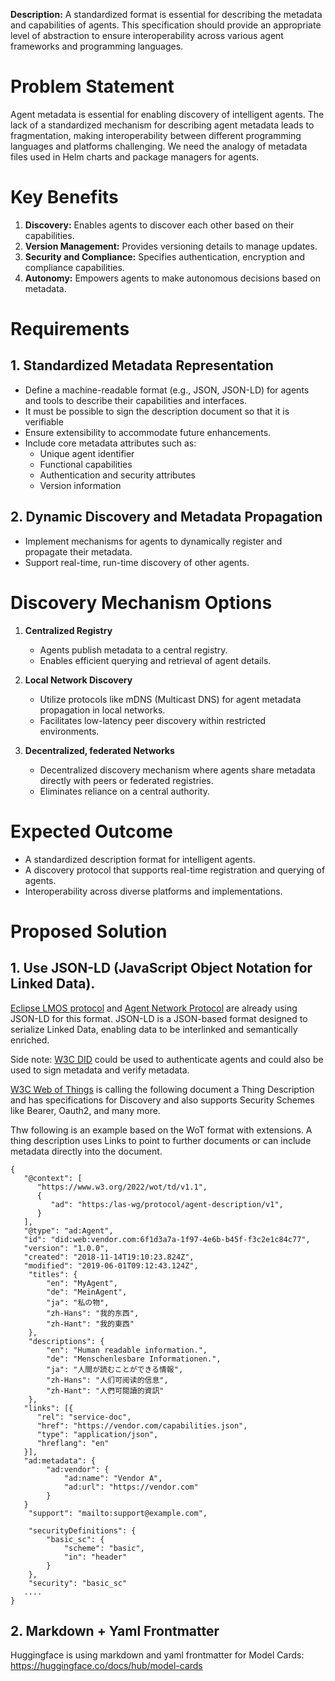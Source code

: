**Description:**
A standardized format is essential for describing the metadata and capabilities of agents. This specification should provide an appropriate level of abstraction to ensure interoperability across various agent frameworks and programming languages.

# **Problem Statement**
Agent metadata is essential for enabling discovery of intelligent agents. The lack of a standardized mechanism for describing agent metadata leads to fragmentation, making interoperability between different programming languages and platforms challenging. 
We need the analogy of metadata files used in Helm charts and package managers for agents.  

# **Key Benefits**
1. **Discovery:** Enables agents to discover each other based on their capabilities.
2. **Version Management:** Provides versioning details to manage updates.
3. **Security and Compliance:** Specifies authentication, encryption and compliance capabilities.
4. **Autonomy:** Empowers agents to make autonomous decisions based on metadata.

# **Requirements**
## **1. Standardized Metadata Representation**
- Define a machine-readable format (e.g., JSON, JSON-LD) for agents and tools to describe their capabilities and interfaces.
- It must be possible to sign the description document so that it is verifiable 
- Ensure extensibility to accommodate future enhancements.
- Include core metadata attributes such as:
  - Unique agent identifier
  - Functional capabilities
  - Authentication and security attributes
  - Version information

## **2. Dynamic Discovery and Metadata Propagation**
- Implement mechanisms for agents to dynamically register and propagate their metadata.
- Support real-time, run-time discovery of other agents.

# **Discovery Mechanism Options**
1. **Centralized Registry**
   - Agents publish metadata to a central registry.
   - Enables efficient querying and retrieval of agent details.
   
2. **Local Network Discovery**
   - Utilize protocols like mDNS (Multicast DNS) for agent metadata propagation in local networks.
   - Facilitates low-latency peer discovery within restricted environments.
   
3. **Decentralized, federated Networks**
   - Decentralized discovery mechanism where agents share metadata directly with peers or federated registries.
   - Eliminates reliance on a central authority.

# **Expected Outcome**
- A standardized description format for intelligent agents.
- A discovery protocol that supports real-time registration and querying of agents.
- Interoperability across diverse platforms and implementations.

# Proposed Solution
## 1. Use JSON-LD (JavaScript Object Notation for Linked Data).
[Eclipse LMOS protocol](https://eclipse.dev/lmos/docs/lmos_protocol/agent_description/) and [Agent Network Protocol](https://agent-network-protocol.com/specs/agent-description.html) are already using JSON-LD for this format. 
JSON-LD is a JSON-based format designed to serialize Linked Data, enabling data to be interlinked and semantically enriched. 

Side note: [W3C DID](https://decentralized-id.com/) could be used to authenticate agents and could also be used to sign metadata and verify metadata.

[W3C Web of Things](https://www.w3.org/TR/wot-thing-description11/) is calling the following document a Thing Description and has specifications for Discovery and also supports Security Schemes like Bearer, Oauth2, and many more.

Thw following is an example based on the WoT format with extensions. A thing description uses Links to point to further documents or can include metadata directly into the document.

```
{
   "@context": [
      "https://www.w3.org/2022/wot/td/v1.1",
      {
         "ad": "https:/las-wg/protocol/agent-description/v1",
      }
   ],
   "@type": "ad:Agent",
   "id": "did:web:vendor.com:6f1d3a7a-1f97-4e6b-b45f-f3c2e1c84c77",
   "version": "1.0.0",
   "created": "2018-11-14T19:10:23.824Z",
   "modified": "2019-06-01T09:12:43.124Z",
    "titles": {
        "en": "MyAgent",
        "de": "MeinAgent",
        "ja": "私の物",
        "zh-Hans": "我的东西", 
        "zh-Hant": "我的東西"
    },
    "descriptions": {
        "en": "Human readable information.",
        "de": "Menschenlesbare Informationen.",
        "ja": "人間が読むことができる情報",
        "zh-Hans": "人们可阅读的信息", 
        "zh-Hant": "人們可閱讀的資訊"
    },
   "links": [{
      "rel": "service-doc",
      "href": "https://vendor.com/capabilities.json",
      "type": "application/json",
      "hreflang": "en"
   }],
   "ad:metadata": {
        "ad:vendor": {
            "ad:name": "Vendor A",
            "ad:url": "https://vendor.com"
        }
   }
    "support": "mailto:support@example.com",

    "securityDefinitions": {
        "basic_sc": {
            "scheme": "basic",
            "in": "header"
        }
    },
    "security": "basic_sc"
   ....
}
```

## 2. Markdown + Yaml Frontmatter
Huggingface is using markdown and yaml frontmatter for Model Cards: https://huggingface.co/docs/hub/model-cards

